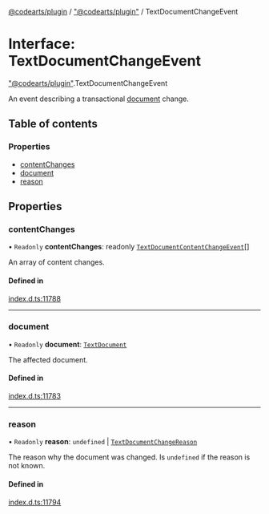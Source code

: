 [@codearts/plugin](../README.md) / ["@codearts/plugin"](../modules/_codearts_plugin_.md) / TextDocumentChangeEvent

# Interface: TextDocumentChangeEvent

["@codearts/plugin"](../modules/_codearts_plugin_.md).TextDocumentChangeEvent

An event describing a transactional [document](codearts_plugin_.TextDocument.md) change.

## Table of contents

### Properties

- [contentChanges](codearts_plugin_.TextDocumentChangeEvent.md#contentchanges)
- [document](codearts_plugin_.TextDocumentChangeEvent.md#document)
- [reason](codearts_plugin_.TextDocumentChangeEvent.md#reason)

## Properties

### contentChanges

• `Readonly` **contentChanges**: readonly [`TextDocumentContentChangeEvent`](codearts_plugin_.TextDocumentContentChangeEvent.md)[]

An array of content changes.

#### Defined in

[index.d.ts:11788](https://github.com/shuyaqian/cloudide-plugin-api/blob/5b69219/index.d.ts#L11788)

___

### document

• `Readonly` **document**: [`TextDocument`](codearts_plugin_.TextDocument.md)

The affected document.

#### Defined in

[index.d.ts:11783](https://github.com/shuyaqian/cloudide-plugin-api/blob/5b69219/index.d.ts#L11783)

___

### reason

• `Readonly` **reason**: `undefined` \| [`TextDocumentChangeReason`](../enums/codearts_plugin_.TextDocumentChangeReason.md)

The reason why the document was changed.
Is `undefined` if the reason is not known.

#### Defined in

[index.d.ts:11794](https://github.com/shuyaqian/cloudide-plugin-api/blob/5b69219/index.d.ts#L11794)
